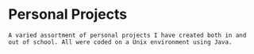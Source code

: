 # Personal Projects
    A varied assortment of personal projects I have created both in and out of school. All were coded on a Unix environment using Java.


